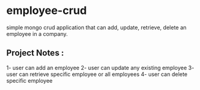 # employee-crud
simple mongo crud application that can add, update, retrieve, delete an employee in a company.



## Project Notes :
1- user can add an employee 
2- user can update any existing employee
3- user can retrieve specific employee or all employees
4- user can delete specific employee
